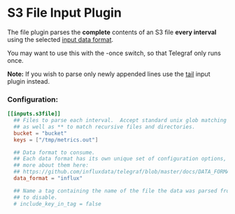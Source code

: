 # S3 File Input Plugin

The file plugin parses the **complete** contents of an S3 file **every interval** using
the selected [input data format][].

You may want to use this with the -once switch, so that Telegraf only runs once.

**Note:** If you wish to parse only newly appended lines use the [tail][] input
plugin instead.

### Configuration:

```toml
[[inputs.s3file]]
  ## Files to parse each interval.  Accept standard unix glob matching rules,
  ## as well as ** to match recursive files and directories.
  bucket = "bucket"
  keys = ["/tmp/metrics.out"]

  ## Data format to consume.
  ## Each data format has its own unique set of configuration options, read
  ## more about them here:
  ## https://github.com/influxdata/telegraf/blob/master/docs/DATA_FORMATS_INPUT.md
  data_format = "influx"

  ## Name a tag containing the name of the file the data was parsed from.  Leave empty
  ## to disable.
  # include_key_in_tag = false
```

[input data format]: /docs/DATA_FORMATS_INPUT.md
[tail]: /plugins/inputs/tail
